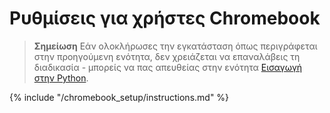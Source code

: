 # Ρυθμίσεις για χρήστες Chromebook

> **Σημείωση** Εάν ολοκλήρωσες την εγκατάσταση όπως περιγράφεται στην προηγούμενη ενότητα, δεν χρειάζεται να επαναλάβεις τη διαδικασία - μπορείς να πας απευθείας στην ενότητα [ Εισαγωγή στην Python](../python_introduction/README.md).

{% include "/chromebook_setup/instructions.md" %}